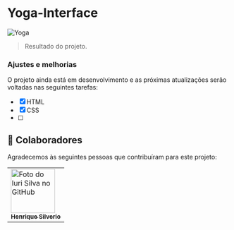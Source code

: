 # Yoga-Interface

<img src="" alt="Yoga">

> Resultado do projeto.

### Ajustes e melhorias

O projeto ainda está em desenvolvimento e as próximas atualizações serão voltadas nas seguintes tarefas:

- [x] HTML
- [x] CSS
- [ ]
## 🤝 Colaboradores

Agradecemos às seguintes pessoas que contribuíram para este projeto:

<table>
  <tr>
    <td allign="center">
      <a href="#">
        <img src="https://avatars3.githubusercontent.com/u/31936044" width="100px;" alt="Foto do Iuri Silva no GitHub"/><br>
        <sub>
          <b>Henrique Silverio</b>
        </sub>
      </a>
    </td>
</table>
